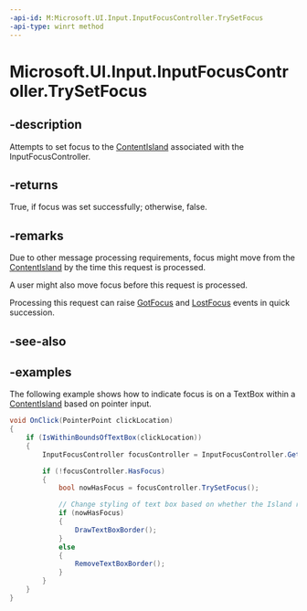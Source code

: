 ```yaml
---
-api-id: M:Microsoft.UI.Input.InputFocusController.TrySetFocus
-api-type: winrt method
---
```


# Microsoft.UI.Input.InputFocusController.TrySetFocus

<!--
public bool TrySetFocus ();
-->

## -description

Attempts to set focus to the [ContentIsland](../microsoft.ui.content/contentisland.md) associated with the InputFocusController.

## -returns

True, if focus was set successfully; otherwise, false.

## -remarks

Due to other message processing requirements, focus might move from the [ContentIsland](../microsoft.ui.content/contentisland.md) by the time this request is processed.

A user might also move focus before this request is processed.

Processing this request can raise [GotFocus](inputfocuscontroller_gotfocus.md) and [LostFocus](inputfocuscontroller_lostfocus.md) events in quick succession.

## -see-also

## -examples

The following example shows how to indicate focus is on a TextBox within a [ContentIsland](../microsoft.ui.content/contentisland.md) based on pointer input.

```csharp
void OnClick(PointerPoint clickLocation) 
{
    if (IsWithinBoundsOfTextBox(clickLocation))
    {
        InputFocusController focusController = InputFocusController.GetForIsland(myIsland);

        if (!focusController.HasFocus)
        {
            bool nowHasFocus = focusController.TrySetFocus();

            // Change styling of text box based on whether the Island received focus
            if (nowHasFocus)
            {
                DrawTextBoxBorder();
            }
            else
            {
                RemoveTextBoxBorder();
            }
        }
    }
}
```
